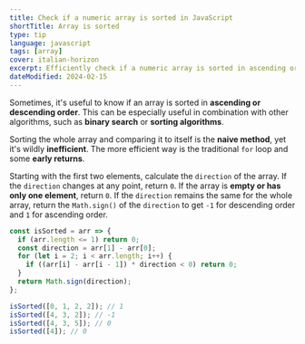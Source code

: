 ```yaml
---
title: Check if a numeric array is sorted in JavaScript
shortTitle: Array is sorted
type: tip
language: javascript
tags: [array]
cover: italian-horizon
excerpt: Efficiently check if a numeric array is sorted in ascending or descending order in JavaScript.
dateModified: 2024-02-15
---
```


Sometimes, it's useful to know if an array is sorted in **ascending or descending order**. This can be especially useful in combination with other algorithms, such as **binary search** or **sorting algorithms**.

Sorting the whole array and comparing it to itself is the **naive method**, yet it's wildly **inefficient**. The more efficient way is the traditional `for` loop and some **early returns**.

Starting with the first two elements, calculate the `direction` of the array. If the `direction` changes at any point, return `0`. If the array is **empty or has only one element**, return `0`. If the `direction` remains the same for the whole array, return the `Math.sign()` of the `direction` to get `-1` for descending order and `1` for ascending order.

```js
const isSorted = arr => {
  if (arr.length <= 1) return 0;
  const direction = arr[1] - arr[0];
  for (let i = 2; i < arr.length; i++) {
    if ((arr[i] - arr[i - 1]) * direction < 0) return 0;
  }
  return Math.sign(direction);
};

isSorted([0, 1, 2, 2]); // 1
isSorted([4, 3, 2]); // -1
isSorted([4, 3, 5]); // 0
isSorted([4]); // 0
```
